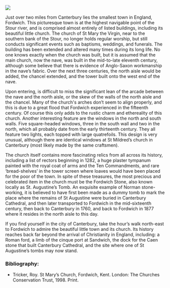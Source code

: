 <a href="https://dev.visual-essays.app"><img src="https://dev-visual-essays.netlify.app/images/ve-button.png"></a>
<param ve-config title="St Mary the Virgin, Fordwich" author="Andrew Vincent" layout="vtl" banner="/images/banners/19c.jpg">

<param ve-entity eid="Q2177468" aliases="Fordwich">

Just over two miles from Canterbury lies the smallest town in England, Fordwich. This picturesque town is at the highest navigable point of the Stour river, and is comprised almost entirely of listed buildings, including its beautiful little church. The church of St Mary the Virgin, near to the southern bank of the Stour, no longer holds regular worship, but still conducts significant events such as baptisms, weddings, and funerals. The building has been extended and altered many times during its long life. No one knows exactly when the church was built, but it is assumed that the main church, now the nave, was built in the mid-to-late eleventh century, although some believe that there is evidence of Anglo-Saxon workmanship in the nave’s fabric. Over the next three centuries, the north aisle would be added, the chancel extended, and the tower built onto the west end of the nave. 
<param ve-image="https://stor.artstor.org/stor/b19db3c3-6ab8-494d-b5eb-ae98c085602d" label="The view of St Mary’s from the east, with the chancel and north aisle chapel, with the tower and spire in the background" attribution="Andrew Vincent">
 
Upon entering, is difficult to miss the significant lean of the arcade between the nave and the north aisle, or the skew of the walls of the north aisle and the chancel. Many of the church's arches don’t seem to align properly, and this is due to a great flood that Fordwich experienced in the fifteenth century. Of course this only adds to the rustic charm and ethereality of this church. Another interesting feature are the windows in the north and south walls. Five square-headed windows, three in the south wall and two in the north, which all probably date from the early thirteenth century. They all feature two lights, each topped with large quatrefoils. This design is very unusual, although there are identical windows at St Mildred’s church in Canterbury (most likely made by the same craftsmen).
<param ve-image="https://stor.artstor.org/stor/5ae696c2-ac43-4b19-b530-3431efe8a01d" label="The view of the church interior from the east, looking down the nave at the tower arch and window" attribution="Andrew Vincent">

The church itself contains more fascinating relics from all across its history, including a list of rectors beginning in 1282, a huge plaster tympanum painted with the royal coat of arms and the Ten Commandments, and rare ‘bread-shelves’ in the tower screen where loaves would have been placed for the poor of the town. In spite of these treasures, the most precious and celebrated item in the church must be the Fordwich Stone, also known locally as St. Augustine’s Tomb. An exquisite example of Norman stone-working, it is believed to have first been made as a dummy tomb to mark the place where the remains of St Augustine were buried in Canterbury Cathedral, and then later transported to Fordwich in the mid-sixteenth century, then back to Canterbury in 1760, and back to Fordwich in 1877 where it resides in the north aisle to this day.
<param ve-image="https://stor.artstor.org/stor/91852a6e-27d8-488f-9769-662972f4647f" label="The Fordwich stone which sits in the north aisle. It is difficult to appreciate the intricate and beautiful carving without seeing it in person" attribution="Andrew Vincent">
 
If you find yourself in the city of Canterbury, take the hour’s walk north-east to Fordwich to admire the beautiful little town and its church. Its history reaches back far beyond the arrival of Christianity in England, including: a Roman ford, a limb of the cinque port at Sandwich, the dock for the Caen stone that built Canterbury Cathedral, and the site where one of St Augustine’s tombs may now stand.
<param ve-image="https://stor.artstor.org/stor/c61de6cd-b542-4807-9996-043b0bb4183a" label="A view of the church’s main entrance and porch, with  better view of the tower, and greater detail of the style of windows mentioned" attribution="Andrew Vincent">

### Bibliography:
-	Tricker, Roy. St Mary’s Church, Fordwich, Kent. London: The Churches Conservation Trust, 1998. Print.
